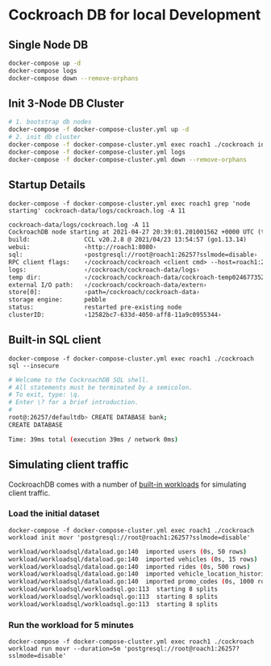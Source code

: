 # Cockroach DB for local Development

## Single Node DB

```sh
docker-compose up -d
docker-compose logs
docker-compose down --remove-orphans
```

## Init 3-Node DB Cluster

```sh
# 1. bootstrap db nodes
docker-compose -f docker-compose-cluster.yml up -d
# 2. init db cluster
docker-compose -f docker-compose-cluster.yml exec roach1 ./cockroach init --insecure
docker-compose -f docker-compose-cluster.yml logs
docker-compose -f docker-compose-cluster.yml down --remove-orphans
```

##  Startup Details

`docker-compose -f docker-compose-cluster.yml exec roach1 grep 'node starting' cockroach-data/logs/cockroach.log -A 11`

```txt
cockroach-data/logs/cockroach.log -A 11
CockroachDB node starting at 2021-04-27 20:39:01.201001562 +0000 UTC (took 4.6s)
build:               CCL v20.2.8 @ 2021/04/23 13:54:57 (go1.13.14)
webui:               ‹http://roach1:8080›
sql:                 ‹postgresql://root@roach1:26257?sslmode=disable›
RPC client flags:    ‹/cockroach/cockroach <client cmd> --host=roach1:26257 --insecure›
logs:                ‹/cockroach/cockroach-data/logs›
temp dir:            ‹/cockroach/cockroach-data/cockroach-temp024677352›
external I/O path:   ‹/cockroach/cockroach-data/extern›
store[0]:            ‹path=/cockroach/cockroach-data›
storage engine:      pebble
status:              restarted pre-existing node
clusterID:           ‹12582bc7-633d-4050-aff8-11a9c0955344›
```

## Built-in SQL client

`docker-compose -f docker-compose-cluster.yml exec roach1 ./cockroach sql --insecure`

```sh
# Welcome to the CockroachDB SQL shell.
# All statements must be terminated by a semicolon.
# To exit, type: \q.
# Enter \? for a brief introduction.
#
root@:26257/defaultdb> CREATE DATABASE bank;
CREATE DATABASE

Time: 39ms total (execution 39ms / network 0ms)
```

## Simulating client traffic

CockroachDB comes with a number of [built-in workloads](https://www.cockroachlabs.com/docs/v20.2/cockroach-workload) for simulating client traffic.

### Load the initial dataset

`docker-compose -f docker-compose-cluster.yml exec roach1 ./cockroach workload init movr 'postgresql://root@roach1:26257?sslmode=disable'`

```sh
workload/workloadsql/dataload.go:140  imported users (0s, 50 rows)
workload/workloadsql/dataload.go:140  imported vehicles (0s, 15 rows)
workload/workloadsql/dataload.go:140  imported rides (0s, 500 rows)
workload/workloadsql/dataload.go:140  imported vehicle_location_histories (0s, 1000 rows)
workload/workloadsql/dataload.go:140  imported promo_codes (0s, 1000 rows)
workload/workloadsql/workloadsql.go:113  starting 8 splits
workload/workloadsql/workloadsql.go:113  starting 8 splits
workload/workloadsql/workloadsql.go:113  starting 8 splits
```

### Run the workload for 5 minutes

`docker-compose -f docker-compose-cluster.yml exec roach1 ./cockroach workload run movr --duration=5m 'postgresql://root@roach1:26257?sslmode=disable'`
